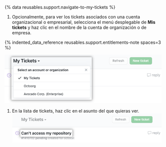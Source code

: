 {% data reusables.support.navigate-to-my-tickets %}
1. Opcionalmente, para ver los tickets asociados con una cuenta organizacional o empresarial, selecciona el menú desplegable de **Mis tickets** y haz clic en el nombre de la cuenta de organización o de empresa.

{% indented_data_reference reusables.support.entitlements-note spaces=3 %}

   ![Captura de pantalla del menú desplegable de "Mis tickets".](/assets/images/help/support/ticket-context.png)
1. En la lista de tickets, haz clic en el asunto del que quieras ver. ![Captura de pantalla que muestra una lista de tickets de soporte con el asunto resaltado.](/assets/images/help/support/my-tickets-list.png)
